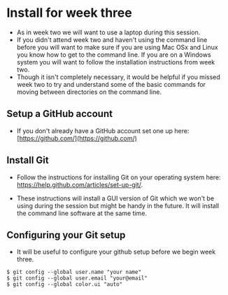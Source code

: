 # Install for week three

* As in week two we will want to use a laptop during this session. 
* If you didn't attend week two and haven't using the command line before you will want to make sure if you are using Mac OSx and Linux you know how to get to the command line. If you are on a Windows system you will want to follow the installation instructions from week two. 
* Though it isn't completely necessary, it would be helpful if you missed week two to try and understand some of the basic commands for moving between directories on the command line. 

## Setup a GitHub account
* If you don't already have a GitHub account set one up here: [https://github.com/](https://github.com/)

## Install Git
* Follow the instructions for installing Git on your operating system here: 
https://help.github.com/articles/set-up-git/.

* These instructions will install a GUI version of Git which we won't be using during the session but might be handy in the future. It will install the command line software at the same time. 

## Configuring your Git setup
* It will be useful to configure your github setup before we begin week three. 
~~~
$ git config --global user.name "your name"
$ git config --global user.email "your@email"
$ git config --global color.ui "auto"
~~~


